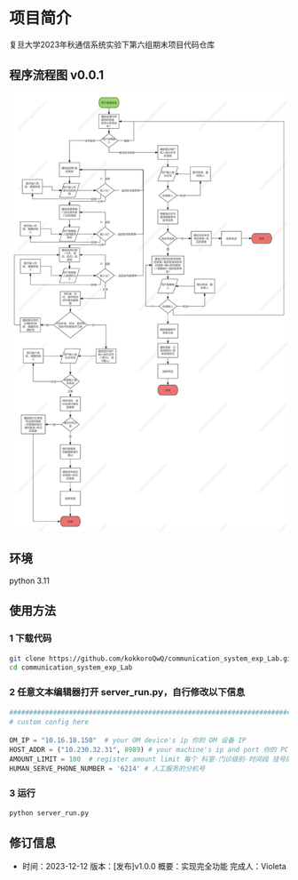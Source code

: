 # 项目简介  

复旦大学2023年秋通信系统实验下第六组期末项目代码仓库

## 程序流程图 v0.0.1

![这是图片](/imgs/%E8%87%AA%E5%8A%A9%E7%94%B5%E8%AF%9D%E9%97%A8%E8%AF%8A%E6%8C%82%E5%8F%B7%E7%B3%BB%E7%BB%9F%E6%B5%81%E7%A8%8B%E5%9B%BEv0.0.1.jpg "")

## 环境

python 3.11

## 使用方法  

### 1 下载代码

```bash
git clone https://github.com/kokkoroQwQ/communication_system_exp_Lab.git
cd communication_system_exp_Lab
```

### 2 任意文本编辑器打开 server_run.py，自行修改以下信息

```python
#########################################################################
# custom config here

OM_IP = "10.16.18.150"  # your OM device's ip 你的 OM 设备 IP
HOST_ADDR = ("10.230.32.31", 8989) # your machine's ip and port 你的 PC 的 IP 和端口
AMOUNT_LIMIT = 100  # register amount limit 每个 科室-门诊级别-时间段 挂号的数量限额
HUMAN_SERVE_PHONE_NUMBER = '6214' # 人工服务的分机号
```

### 3 运行

```bash
python server_run.py
```

## 修订信息

* 时间：2023-12-12 版本：[发布]v1.0.0 概要：实现完全功能 完成人：Violeta
